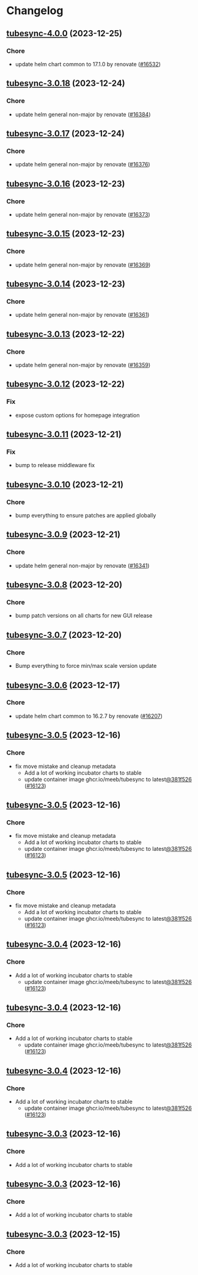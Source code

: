 # Changelog



## [tubesync-4.0.0](https://github.com/truecharts/charts/compare/tubesync-3.0.18...tubesync-4.0.0) (2023-12-25)

### Chore

- update helm chart common to 17.1.0 by renovate ([#16532](https://github.com/truecharts/charts/issues/16532))
  
  


## [tubesync-3.0.18](https://github.com/truecharts/charts/compare/tubesync-3.0.17...tubesync-3.0.18) (2023-12-24)

### Chore

- update helm general non-major by renovate ([#16384](https://github.com/truecharts/charts/issues/16384))
  
  


## [tubesync-3.0.17](https://github.com/truecharts/charts/compare/tubesync-3.0.16...tubesync-3.0.17) (2023-12-24)

### Chore

- update helm general non-major by renovate ([#16376](https://github.com/truecharts/charts/issues/16376))
  
  


## [tubesync-3.0.16](https://github.com/truecharts/charts/compare/tubesync-3.0.15...tubesync-3.0.16) (2023-12-23)

### Chore

- update helm general non-major by renovate ([#16373](https://github.com/truecharts/charts/issues/16373))
  
  


## [tubesync-3.0.15](https://github.com/truecharts/charts/compare/tubesync-3.0.14...tubesync-3.0.15) (2023-12-23)

### Chore

- update helm general non-major by renovate ([#16369](https://github.com/truecharts/charts/issues/16369))
  
  


## [tubesync-3.0.14](https://github.com/truecharts/charts/compare/tubesync-3.0.13...tubesync-3.0.14) (2023-12-23)

### Chore

- update helm general non-major by renovate ([#16361](https://github.com/truecharts/charts/issues/16361))
  
  


## [tubesync-3.0.13](https://github.com/truecharts/charts/compare/tubesync-3.0.12...tubesync-3.0.13) (2023-12-22)

### Chore

- update helm general non-major by renovate ([#16359](https://github.com/truecharts/charts/issues/16359))
  
  


## [tubesync-3.0.12](https://github.com/truecharts/charts/compare/tubesync-3.0.11...tubesync-3.0.12) (2023-12-22)

### Fix

- expose custom options for homepage integration
  
  


## [tubesync-3.0.11](https://github.com/truecharts/charts/compare/tubesync-3.0.10...tubesync-3.0.11) (2023-12-21)

### Fix

- bump to release middleware fix
  
  


## [tubesync-3.0.10](https://github.com/truecharts/charts/compare/tubesync-3.0.9...tubesync-3.0.10) (2023-12-21)

### Chore

- bump everything to ensure patches are applied globally
  
  


## [tubesync-3.0.9](https://github.com/truecharts/charts/compare/tubesync-3.0.8...tubesync-3.0.9) (2023-12-21)

### Chore

- update helm general non-major by renovate ([#16341](https://github.com/truecharts/charts/issues/16341))
  
  


## [tubesync-3.0.8](https://github.com/truecharts/charts/compare/tubesync-3.0.7...tubesync-3.0.8) (2023-12-20)

### Chore

- bump patch versions on all charts for new GUI release
  
  


## [tubesync-3.0.7](https://github.com/truecharts/charts/compare/tubesync-3.0.6...tubesync-3.0.7) (2023-12-20)

### Chore

- Bump everything to force min/max scale version update
  
  


## [tubesync-3.0.6](https://github.com/truecharts/charts/compare/tubesync-3.0.5...tubesync-3.0.6) (2023-12-17)

### Chore

- update helm chart common to 16.2.7 by renovate ([#16207](https://github.com/truecharts/charts/issues/16207))
  
  


## [tubesync-3.0.5](https://github.com/truecharts/charts/compare/tubesync-2.0.16...tubesync-3.0.5) (2023-12-16)

### Chore

- fix move mistake and cleanup metadata
  - Add a lot of working incubator charts to stable
  - update container image ghcr.io/meeb/tubesync to latest[@381f526](https://github.com/381f526) ([#16123](https://github.com/truecharts/charts/issues/16123))
  
  


## [tubesync-3.0.5](https://github.com/truecharts/charts/compare/tubesync-2.0.16...tubesync-3.0.5) (2023-12-16)

### Chore

- fix move mistake and cleanup metadata
  - Add a lot of working incubator charts to stable
  - update container image ghcr.io/meeb/tubesync to latest[@381f526](https://github.com/381f526) ([#16123](https://github.com/truecharts/charts/issues/16123))
  
  


## [tubesync-3.0.5](https://github.com/truecharts/charts/compare/tubesync-2.0.16...tubesync-3.0.5) (2023-12-16)

### Chore

- fix move mistake and cleanup metadata
  - Add a lot of working incubator charts to stable
  - update container image ghcr.io/meeb/tubesync to latest[@381f526](https://github.com/381f526) ([#16123](https://github.com/truecharts/charts/issues/16123))
  
  


## [tubesync-3.0.4](https://github.com/truecharts/charts/compare/tubesync-2.0.16...tubesync-3.0.4) (2023-12-16)

### Chore

- Add a lot of working incubator charts to stable
  - update container image ghcr.io/meeb/tubesync to latest[@381f526](https://github.com/381f526) ([#16123](https://github.com/truecharts/charts/issues/16123))
  
  


## [tubesync-3.0.4](https://github.com/truecharts/charts/compare/tubesync-2.0.16...tubesync-3.0.4) (2023-12-16)

### Chore

- Add a lot of working incubator charts to stable
  - update container image ghcr.io/meeb/tubesync to latest[@381f526](https://github.com/381f526) ([#16123](https://github.com/truecharts/charts/issues/16123))
  
  


## [tubesync-3.0.4](https://github.com/truecharts/charts/compare/tubesync-2.0.16...tubesync-3.0.4) (2023-12-16)

### Chore

- Add a lot of working incubator charts to stable
  - update container image ghcr.io/meeb/tubesync to latest[@381f526](https://github.com/381f526) ([#16123](https://github.com/truecharts/charts/issues/16123))
  
  


## [tubesync-3.0.3](https://github.com/truecharts/charts/compare/tubesync-2.0.16...tubesync-3.0.3) (2023-12-16)

### Chore

- Add a lot of working incubator charts to stable
  
  


## [tubesync-3.0.3](https://github.com/truecharts/charts/compare/tubesync-2.0.16...tubesync-3.0.3) (2023-12-16)

### Chore

- Add a lot of working incubator charts to stable
  
  


## [tubesync-3.0.3](https://github.com/truecharts/charts/compare/tubesync-2.0.16...tubesync-3.0.3) (2023-12-15)

### Chore

- Add a lot of working incubator charts to stable
  
  